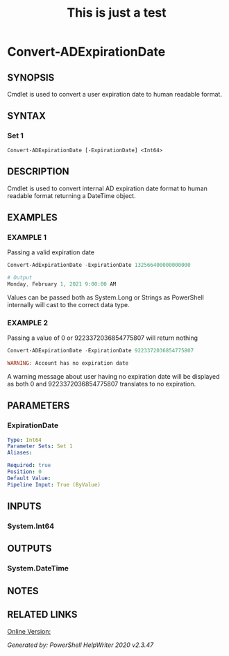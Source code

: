 ﻿---
title: "This is just a test"
excerpt: "Testing things out"
categories:
  - Test
tags:
  - PowerShell
  - Arrays
  - PowerShell Basics
  - HowTo

toc: false
---

# Convert-ADExpirationDate

## SYNOPSIS
Cmdlet is used to convert a user expiration date to human readable format.

## SYNTAX

### Set 1
```
Convert-ADExpirationDate [-ExpirationDate] <Int64>
```

## DESCRIPTION
Cmdlet is used to convert internal AD expiration date format to human readable format returning a DateTime object.

## EXAMPLES

### EXAMPLE 1
Passing a valid expiration date
```powershell
Convert-AdExpirationDate -ExpirationDate 132566400000000000

# Output
Monday, February 1, 2021 9:00:00 AM
```

Values can be passed both as System.Long or Strings as PowerShell internally will cast to the correct data type.

### EXAMPLE 2
Passing a value of 0 or 9223372036854775807 will return nothing
```powershell
Convert-ADExpirationDate -ExpirationDate 9223372036854775807

WARNING: Account has no expiration date
```

A warning message about user having no expiration date will be displayed as both 0 and 9223372036854775807 translates to no expiration.

## PARAMETERS

### ExpirationDate


```yaml
Type: Int64
Parameter Sets: Set 1
Aliases: 

Required: true
Position: 0
Default Value: 
Pipeline Input: True (ByValue)
```

## INPUTS

### System.Int64


## OUTPUTS

### System.DateTime


## NOTES

## RELATED LINKS

[Online Version:](https://PsCustomObject.github.io)


*Generated by: PowerShell HelpWriter 2020 v2.3.47*
